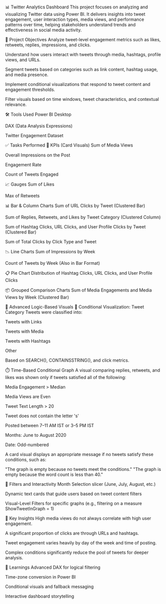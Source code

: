 📊 Twitter Analytics Dashboard
This project focuses on analyzing and visualizing Twitter data using Power BI. It delivers insights into tweet engagement, user interaction types, media views, and performance patterns over time, helping stakeholders understand trends and effectiveness in social media activity.

🚀 Project Objectives
Analyze tweet-level engagement metrics such as likes, retweets, replies, impressions, and clicks.

Understand how users interact with tweets through media, hashtags, profile views, and URLs.

Segment tweets based on categories such as link content, hashtag usage, and media presence.

Implement conditional visualizations that respond to tweet content and engagement thresholds.

Filter visuals based on time windows, tweet characteristics, and contextual relevance.

🛠️ Tools Used
Power BI Desktop

DAX (Data Analysis Expressions)

Twitter Engagement Dataset

✅ Tasks Performed
📌 KPIs (Card Visuals)
Sum of Media Views

Overall Impressions on the Post

Engagement Rate

Count of Tweets Engaged

📈 Gauges
Sum of Likes

Max of Retweets

📊 Bar & Column Charts
Sum of URL Clicks by Tweet (Clustered Bar)

Sum of Replies, Retweets, and Likes by Tweet Category (Clustered Column)

Sum of Hashtag Clicks, URL Clicks, and User Profile Clicks by Tweet (Clustered Bar)

Sum of Total Clicks by Click Type and Tweet

📉 Line Charts
Sum of Impressions by Week

Count of Tweets by Week (Also in Bar Format)

📋 Pie Chart
Distribution of Hashtag Clicks, URL Clicks, and User Profile Clicks

📦 Grouped Comparison Charts
Sum of Media Engagements and Media Views by Week (Clustered Bar)

📂 Advanced Logic-Based Visuals
🧠 Conditional Visualization: Tweet Category
Tweets were classified into:

Tweets with Links

Tweets with Media

Tweets with Hashtags

Other

Based on SEARCH(), CONTAINSSTRING(), and click metrics.

⏱️ Time-Based Conditional Graph
A visual comparing replies, retweets, and likes was shown only if tweets satisfied all of the following:

Media Engagement > Median

Media Views are Even

Tweet Text Length > 20

Tweet does not contain the letter 's'

Posted between 7–11 AM IST or 3–5 PM IST

Months: June to August 2020

Date: Odd-numbered

A card visual displays an appropriate message if no tweets satisfy these conditions, such as:

"The graph is empty because no tweets meet the conditions."
"The graph is empty because the word count is less than 40."

🧩 Filters and Interactivity
Month Selection slicer (June, July, August, etc.)

Dynamic text cards that guide users based on tweet content filters

Visual-Level Filters for specific graphs (e.g., filtering on a measure ShowTweetInGraph = 1)

📍 Key Insights
High media views do not always correlate with high user engagement.

A significant proportion of clicks are through URLs and hashtags.

Tweet engagement varies heavily by day of the week and time of posting.

Complex conditions significantly reduce the pool of tweets for deeper analysis.

🧠 Learnings
Advanced DAX for logical filtering

Time-zone conversion in Power BI

Conditional visuals and fallback messaging

Interactive dashboard storytelling

